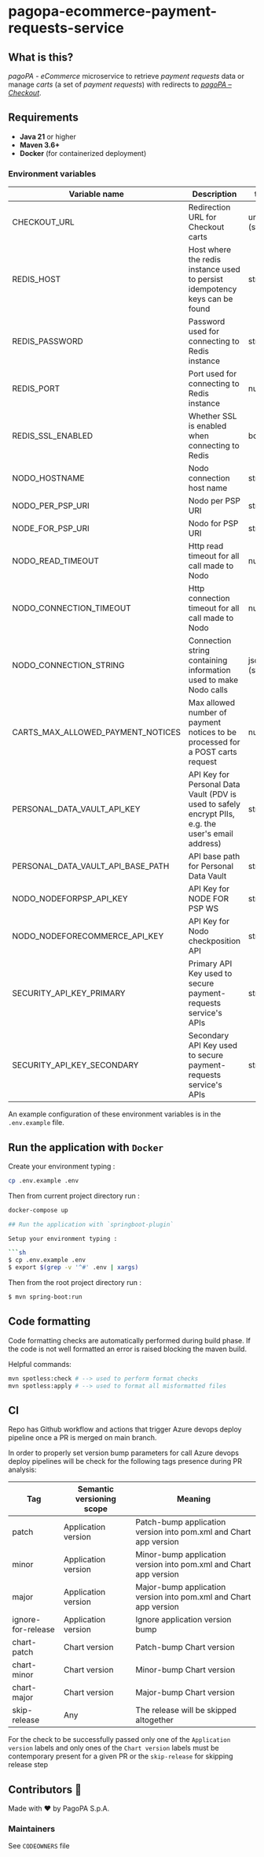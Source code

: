 # pagopa-ecommerce-payment-requests-service

## What is this?

_pagoPA - eCommerce_ microservice to retrieve _payment requests_ data or manage _carts_ (a set of _payment requests_)
with redirects to [_pagoPA – Checkout_](https://checkout.pagopa.it).

## Requirements

- **Java 21** or higher
- **Maven 3.6+**
- **Docker** (for containerized deployment)

### Environment variables

| Variable name                     | Description                                                                                         | type          | default |
|-----------------------------------|-----------------------------------------------------------------------------------------------------|---------------|---------|
| CHECKOUT_URL                      | Redirection URL for Checkout carts                                                                  | url (string)  |         |
| REDIS_HOST                        | Host where the redis instance used to persist idempotency keys can be found                         | string        |         |
| REDIS_PASSWORD                    | Password used for connecting to Redis instance                                                      | string        |         |
| REDIS_PORT                        | Port used for connecting to Redis instance                                                          | number        |         |
| REDIS_SSL_ENABLED                 | Whether SSL is enabled when connecting to Redis                                                     | boolean       |         |
| NODO_HOSTNAME                     | Nodo connection host name                                                                           | string        |         |
| NODO_PER_PSP_URI                  | Nodo per PSP URI                                                                                    | string        |         |
| NODE_FOR_PSP_URI                  | Nodo for PSP URI                                                                                    | string        |         |
| NODO_READ_TIMEOUT                 | Http read timeout for all call made to Nodo                                                         | number        |         |
| NODO_CONNECTION_TIMEOUT           | Http connection timeout for all call made to Nodo                                                   | number        |         |
| NODO_CONNECTION_STRING            | Connection string containing information used to make Nodo calls                                    | json (string) |         |
| CARTS_MAX_ALLOWED_PAYMENT_NOTICES | Max allowed number of payment notices to be processed for a POST carts request                      | number        |         |
| PERSONAL_DATA_VAULT_API_KEY       | API Key for Personal Data Vault (PDV is used to safely encrypt PIIs, e.g. the user's email address) | string        |         |
| PERSONAL_DATA_VAULT_API_BASE_PATH | API base path for Personal Data Vault                                                               | string        |         |
| NODO_NODEFORPSP_API_KEY           | API Key for NODE FOR PSP WS                                                                         | string        |         |
| NODO_NODEFORECOMMERCE_API_KEY     | API Key for Nodo checkposition API                                                                  | string        |         |
| SECURITY_API_KEY_PRIMARY          | Primary API Key used to secure payment-requests service's APIs                                      | string        |         |
| SECURITY_API_KEY_SECONDARY        | Secondary API Key used to secure payment-requests service's APIs                                    | string        |         |
An example configuration of these environment variables is in the `.env.example` file.

## Run the application with `Docker`

Create your environment typing :

```sh
cp .env.example .env
```

Then from current project directory run :

```sh
docker-compose up

## Run the application with `springboot-plugin`

Setup your environment typing :

```sh
$ cp .env.example .env
$ export $(grep -v '^#' .env | xargs)
```

Then from the root project directory run :

```sh
$ mvn spring-boot:run
```

## Code formatting

Code formatting checks are automatically performed during build phase.
If the code is not well formatted an error is raised blocking the maven build.

Helpful commands:

```sh
mvn spotless:check # --> used to perform format checks
mvn spotless:apply # --> used to format all misformatted files
```
## CI

Repo has Github workflow and actions that trigger Azure devops deploy pipeline once a PR is merged on main branch.

In order to properly set version bump parameters for call Azure devops deploy pipelines will be check for the following
tags presence during PR analysis:

| Tag                | Semantic versioning scope | Meaning                                                           |
|--------------------|---------------------------|-------------------------------------------------------------------|
| patch              | Application version       | Patch-bump application version into pom.xml and Chart app version |
| minor              | Application version       | Minor-bump application version into pom.xml and Chart app version |
| major              | Application version       | Major-bump application version into pom.xml and Chart app version |
| ignore-for-release | Application version       | Ignore application version bump                                   |
| chart-patch        | Chart version             | Patch-bump Chart version                                          |
| chart-minor        | Chart version             | Minor-bump Chart version                                          |
| chart-major        | Chart version             | Major-bump Chart version                                          |
| skip-release       | Any                       | The release will be skipped altogether                            |

For the check to be successfully passed only one of the `Application version` labels and only ones of
the `Chart version` labels must be contemporary present for a given PR or the `skip-release` for skipping release step

## Contributors 👥

Made with ❤️ by PagoPA S.p.A.

### Maintainers

See `CODEOWNERS` file
